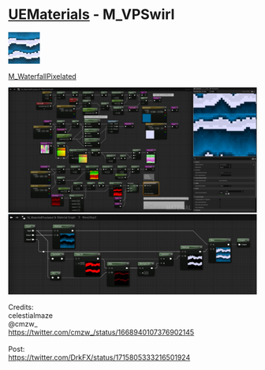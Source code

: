 # <a href="..">UEMaterials</a> - M_VPSwirl
<img src="M_WaterfallPixelated_00.jpeg" width="64px" /><br/>

<a href="../M_WaterfallPixelated.uasset">M_WaterfallPixelated</a><br/>

<img src="M_WaterfallPixelated_01.jpeg" width="640px" /><br/>
<img src="M_WaterfallPixelated_02.jpeg" width="640px" /><br/>

Credits:<br/>
celestialmaze<br/>
@cmzw_<br/>
<a href="https://twitter.com/cmzw_/status/1668940107376902145">https://twitter.com/cmzw_/status/1668940107376902145</a><br/>
<br/>
Post:<br/>
<a href="https://twitter.com/DrkFX/status/1715805333216501924">https://twitter.com/DrkFX/status/1715805333216501924</a><br/>